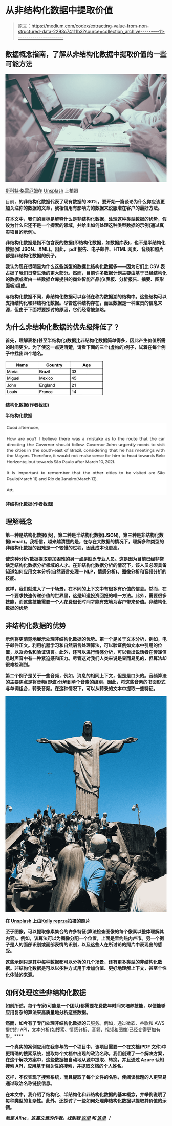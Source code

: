 # 从非结构化数据中提取价值

> 原文：<https://medium.com/codex/extracting-value-from-non-structured-data-2293c74111b3?source=collection_archive---------11----------------------->

## 数据概念指南，了解从非结构化数据中提取价值的一些可能方法

![](img/c569f061e3d075a15e10f3a51a5a5e6e.png)

[斯科特·格雷厄姆](https://unsplash.com/@homajob)在 [Unsplash](https://unsplash.com/photos/5fNmWej4tAA) 上拍照

目前，**的非结构化数据代表了现有数据**[](https://www.datamation.com/big-data/structured-vs-unstructured-data/)**的 80%。要开始一篇谈论为什么你应该更加关注你的数据的文章，我相信用有影响力的数据来说服潜在客户的最好方法。**

**在本文中，我们的目标是解释什么是非结构化数据，处理这种类型数据的优势，假设为什么它还不是一个探索的领域，并给出如何处理这种类型数据的示例(通过真实项目的示例)。**

**非结构化数据是指不包含表的数据(即结构化数据，如数据库表)，也不是半结构化数据(如 JSON、XML)。因此， **pdf 报告、电子邮件、HTML 网页、音频和照片都是非结构化数据的例子**。**

**我认为现在很明显为什么这些类型的数据比结构化数据多——因为它们比 CSV 表占据了我们日常生活的更大部分。然而，目前许多数据计划主要由基于已经结构化的数据或者由一些数据仓库提供的商业智能产品(仪表板、分析报告、摘要、图形面板)组成。**

**与结构化数据不同，非结构化数据可以存储在称为数据湖的结构中。这些结构可以支持结构化和非结构化数据。尽管这种结构存在，而且数据是一种宝贵的信息来源，但由于下面将要探讨的原因，它们经常被忽略。**

## **为什么非结构化数据的优先级降低了？**

**首先，理解表格(甚至半结构化)数据比非结构化数据简单得多，因此产生价值所需的时间更少。为了使这一点更清楚，请看下面的三个(虚构的)例子，试着在每个例子中找出四个地名。**

**![](img/9318d0f27697b72db882d1d0b1040f5b.png)**

**结构化数据(作者截图)**

**半结构化数据**

**![](img/860c4a2a4374d5150a6481ecc52165f9.png)**

**非结构化数据(作者截图)**

## **理解概念**

**第一种是结构化数据(表)，第二种是半结构化数据(JSON)，第三种是非结构化数据(email)。我相信，越来越清楚的是，在存在大数据的情况下，理解多种类型的非结构化数据的困难是一个较慢的过程，因此成本也更高。**

**使这种分析/数据提取更加困难的另一点是缺乏专业人员。这是因为目前已经非常缺乏结构化数据分析领域的人才。在非结构化数据分析的情况下，该人员必须具备知道如何应用文本分析(自然语言处理— NLP，情感分析)、图像分析和音频分析的技能。**

**这样，我们就进入了一个场景，在不同的上下文中有很多有价值的信息。然而，在一个要求快速传递价值的世界里，这是知道投资回报的唯一方法。此外，需要很多技能，而这些技能需要一个人花费很长时间才能有效地为客户带来价值。非结构化数据的优势**

## **非结构化数据的优势**

**示例将更清楚地展示处理非结构化数据的优势。第一个是关于文本分析，例如，电子邮件正文。利用机器学习和自然语言处理算法，可以验证例如文本中引用的位置，以及命名和验证语言。此外，还可以进行情感分析，可以看出说话者在传递信息时声音中有一种紧迫感和压力。尽管这对我们人类来说是显而易见的，但算法却很难检测到。**

**第二个例子是关于一些音频，例如，消息的相同上下文，但是是口头的。音频算法的主要焦点是将音频(即波)分解到单个音素的级别，因此，将这些音素的书面形式与单词组合，转录音频。在这种情况下，可以从转录的文本中提取一些特征。**

**![](img/bdf3e1eef48c5a11147ed03b9dc62a23.png)**

**在 [Unsplash](https://unsplash.com/photos/o-bc8wuY29c) 上由[Kelly reprza](https://unsplash.com/@kellyrepreza)拍摄的照片**

**至于图像，可以提取像素集合的许多特征(算法检查图像的每个像素以整体理解其内容)。例如，该算法可以为图像分配一个位置，上面是里约热内卢市。另一个例子是人的面部识别或面部表情的识别，以及这些人在所讨论的照片中表现出的感受。**

**这些示例只是其中每种数据都可以分析的几个场景，还有更多类型的非结构化数据。非结构化数据是可以以多种方式用于增加价值、更好地理解上下文，甚至个性化体验的来源。**

## **如何处理这些非结构化数据**

**如前所述，每个专家(可能是一个团队)都需要花费数年时间来培养技能，以便能够应用复杂的算法来高质量地分析这些数据。**

**然而，如今有了专门处理非结构化数据的**云服务。例如，通过微软、谷歌和 AWS 提供的 API，文本分析(如搜索、情感分析、音频、视频和图像)已经变得更加有形。****

**一个真实的案例应用在我参与的一个项目中，该项目需要一个在文档(PDF 文件)中更精确的搜索系统，提取每个文档中出现的政治名称。我们创建了一个解决方案，在这个解决方案中，这些数据被自动地从源中提取、转换，并且通过 Azure 认知搜索 API，应用基于相关性的搜索，并提取文档的个人姓名。**

**这样，不仅实现了搜索系统，而且提取了每个文件的名称，使阅读标题的人更容易通过政治名称链接信息。**

**在本文中，我介绍了结构化、半结构化和非结构化数据的基本概念，并举例说明了每种类型的复杂性。此外，还探讨了一些如何处理非结构化数据以提取其价值的示例。**

***我是 Aline，这篇文章的作者。找到我* [*这里*](/@alinerguio) *和* [*这里*](https://www.linkedin.com/in/alinerguio/) *！***